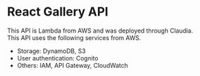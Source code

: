 # React Gallery API

This API is Lambda from AWS and was deployed through Claudia.  
This API uses the following services from AWS.  
- Storage: DynamoDB, S3  
- User authentication: Cognito  
- Others: IAM, API Gateway, CloudWatch  